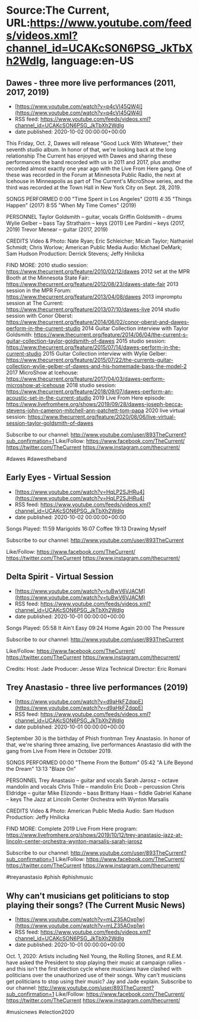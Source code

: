 # Source:The Current, URL:https://www.youtube.com/feeds/videos.xml?channel_id=UCAKcSON6PSG_JkTbXh2WdIg, language:en-US

## Dawes - three more live performances (2011, 2017, 2019)
 - [https://www.youtube.com/watch?v=p4cVI45QW4I](https://www.youtube.com/watch?v=p4cVI45QW4I)
 - RSS feed: https://www.youtube.com/feeds/videos.xml?channel_id=UCAKcSON6PSG_JkTbXh2WdIg
 - date published: 2020-10-02 00:00:00+00:00

This Friday, Oct. 2, Dawes will release "Good Luck With Whatever," their seventh studio album. In honor of that, we're looking back at the long relationship The Current has enjoyed with Dawes and sharing these performances the band recorded with us in 2011 and 2017, plus another recorded almost exactly one year ago with the Live From Here gang. One of these was recorded in the Forum at Minnesota Public Radio, the next at Icehouse in Minneapolis as part of The Current's MicroShow series, and the third was recorded at the Town Hall in New York City on Sept. 28, 2019.

SONGS PERFORMED
0:00 "Time Spent in Los Angeles" (2011)
4:35 "Things Happen" (2017)
8:55 "When My Time Comes" (2019)

PERSONNEL
Taylor Goldsmith – guitar, vocals
Griffin Goldsmith – drums
Wylie Gelber – bass
Tay Strathairn – keys (2011)
Lee Pardini – keys (2017, 2019)
Trevor Menear – guitar (2017, 2019)


CREDITS
Video & Photo: Nate Ryan; Eric Schleicher; Micah Taylor; Nathaniel Schmidt; Chris Worlow; American Public Media
Audio: Michael DeMark; Sam Hudson
Production: Derrick Stevens; Jeffy Hnilicka

FIND MORE:
2010 studio session: https://www.thecurrent.org/feature/2010/02/12/dawes
2012 set at the MPR Booth at the Minnesota State Fair:
https://www.thecurrent.org/feature/2012/08/23/dawes-state-fair
2013 session in the MPR Forum:
https://www.thecurrent.org/feature/2013/04/08/dawes
2013 impromptu session at The Current:
https://www.thecurrent.org/feature/2013/07/10/dawes-live
2014 studio session with Conor Oberst:
https://www.thecurrent.org/feature/2014/06/02/conor-oberst-and-dawes-perform-in-the-current-studio
2014 Guitar Collection interview with Taylor Goldsmith: https://www.thecurrent.org/feature/2014/06/04/the-current-s-guitar-collection-taylor-goldsmith-of-dawes
2015 studio session:
https://www.thecurrent.org/feature/2015/07/14/dawes-perform-in-the-current-studio
2015 Guitar Collection interview with Wylie Gelber:
https://www.thecurrent.org/feature/2015/07/22/the-currents-guitar-collection-wylie-gelber-of-dawes-and-his-homemade-bass-the-model-2
2017 MicroShow at Icehouse:
https://www.thecurrent.org/feature/2017/04/03/dawes-perform-microshow-at-icehouse
2018 studio session:
https://www.thecurrent.org/feature/2018/09/07/dawes-perform-an-acoustic-set-in-the-current-studio
2019 Live From Here episode:
https://www.livefromhere.org/shows/2019/09/28/dawes-joseph-becca-stevens-john-cameron-mitchell-ann-patchett-tom-papa
2020 live virtual session:
https://www.thecurrent.org/feature/2020/08/06/live-virtual-session-taylor-goldsmith-of-dawes

Subscribe to our channel:
http://www.youtube.com/user/893TheCurrent?sub_confirmation=1
Like/Follow:
https://www.facebook.com/TheCurrent/
https://twitter.com/TheCurrent
https://www.instagram.com/thecurrent/

#dawes #dawestheband

## Early Eyes - Virtual Session
 - [https://www.youtube.com/watch?v=HqLP2SJHRu4](https://www.youtube.com/watch?v=HqLP2SJHRu4)
 - RSS feed: https://www.youtube.com/feeds/videos.xml?channel_id=UCAKcSON6PSG_JkTbXh2WdIg
 - date published: 2020-10-02 00:00:00+00:00

Songs Played: 
11:59 Marigolds
16:07 Coffee
19:13 Drawing Myself

Subscribe to our channel:
http://www.youtube.com/user/893TheCurrent

Like/Follow:
https://www.facebook.com/TheCurrent/
https://twitter.com/TheCurrent
https://www.instagram.com/thecurrent/

## Delta Spirit - Virtual Session
 - [https://www.youtube.com/watch?v=tuBwV6VJACM](https://www.youtube.com/watch?v=tuBwV6VJACM)
 - RSS feed: https://www.youtube.com/feeds/videos.xml?channel_id=UCAKcSON6PSG_JkTbXh2WdIg
 - date published: 2020-10-01 00:00:00+00:00

Songs Played: 
05:58 It Ain't Easy
09:24 Home Again
20:00 The Pressure

Subscribe to our channel:
http://www.youtube.com/user/893TheCurrent

Like/Follow:
https://www.facebook.com/TheCurrent/
https://twitter.com/TheCurrent
https://www.instagram.com/thecurrent/

Credits:
Host: Jade
Producer: Jesse Wiza
Technical Director: Eric Romani

## Trey Anastasio - three live performances (2019)
 - [https://www.youtube.com/watch?v=d9aHkFZdqpE](https://www.youtube.com/watch?v=d9aHkFZdqpE)
 - RSS feed: https://www.youtube.com/feeds/videos.xml?channel_id=UCAKcSON6PSG_JkTbXh2WdIg
 - date published: 2020-10-01 00:00:00+00:00

September 30 is the birthday of Phish frontman Trey Anastasio. In honor of that, we're sharing three amazing, live performances Anastasio did with the gang from Live From Here in October 2019. 

SONGS PERFORMED
00:00 "Theme From the Bottom"
05:42 "A Life Beyond the Dream"
13:13 "Blaze On"

PERSONNEL
Trey Anastasio – guitar and vocals
Sarah Jarosz – octave mandolin and vocals
Chris Thile – mandolin
Eric Doob – percussion
Chris Eldridge – guitar
Mike Elizondo – bass
Brittany Haas – fiddle
Gabriel Kahane – keys
The Jazz at Lincoln Center Orchestra with Wynton Marsalis

CREDITS
Video & Photo: American Public Media
Audio: Sam Hudson
Production: Jeffy Hnilicka

FIND MORE:
Complete 2019 Live From Here program:
https://www.livefromhere.org/shows/2019/10/12/trey-anastasio-jazz-at-lincoln-center-orchestra-wynton-marsalis-sarah-jarosz

Subscribe to our channel:
http://www.youtube.com/user/893TheCurrent?sub_confirmation=1
Like/Follow:
https://www.facebook.com/TheCurrent/
https://twitter.com/TheCurrent
https://www.instagram.com/thecurrent/

#treyanastasio #phish #phishmusic

## Why can't musicians get politicians to stop playing their songs? (The Current Music News)
 - [https://www.youtube.com/watch?v=mLZ35AOxp1w](https://www.youtube.com/watch?v=mLZ35AOxp1w)
 - RSS feed: https://www.youtube.com/feeds/videos.xml?channel_id=UCAKcSON6PSG_JkTbXh2WdIg
 - date published: 2020-10-01 00:00:00+00:00

Oct. 1, 2020: Artists including Neil Young, the Rolling Stones, and R.E.M. have asked the President to stop playing their music at campaign rallies - and this isn't the first election cycle where musicians have clashed with politicians over the unauthorized use of their songs. Why can't musicians get politicians to stop using their music? Jay and Jade explain.
Subscribe to our channel:
http://www.youtube.com/user/893TheCurrent?sub_confirmation=1
Like/Follow:
https://www.facebook.com/TheCurrent/
https://twitter.com/TheCurrent
https://www.instagram.com/thecurrent/

#musicnews #election2020

